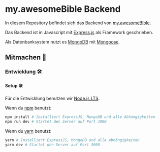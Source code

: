 # my.awesomeBible Backend
In diesem Repository befindet sich das Backend von [my.awesomeBible](https://codeberg.org/awesomebible/my-frontend).

Das Backend ist in Javascript mit [Express.js](https://expressjs.com) als Framework geschrieben.

Als Datenbanksystem nutzt es [MongoDB](https://www.mongodb.com/) mit [Mongoose](https://mongoosejs.com/).

## Mitmachen 🦄
### Entwicklung 🛠
#### Setup 🛠
Für die Entwicklung benutzen wir [Node.js LTS](https://nodejs.org/de/download/).

Wenn du [npm](https://nodejs.org/de/) benutzt:
```sh
npm install # Installiert ExpressJS, MongoDB und alle Abhängigkeiten
npm run dev # Startet den Server auf Port 3000
```

Wenn du [yarn](https://yarnpkg.com/) benutzt:
```sh
yarn # Installiert ExpressJS, MongoDB und alle Abhängigkeiten
yarn dev # Startet den Server auf Port 3000
```